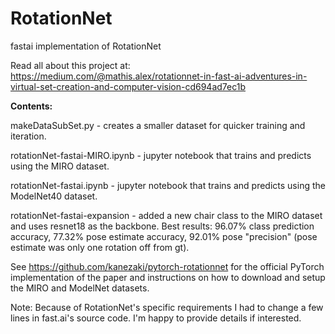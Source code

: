 # RotationNet
fastai implementation of RotationNet

Read all about this project at: https://medium.com/@mathis.alex/rotationnet-in-fast-ai-adventures-in-virtual-set-creation-and-computer-vision-cd694ad7ec1b

<b>Contents:</b>

makeDataSubSet.py - creates a smaller dataset for quicker training and iteration.

rotationNet-fastai-MIRO.ipynb - jupyter notebook that trains and predicts using the MIRO dataset.

rotationNet-fastai.ipynb - jupyter notebook that trains and predicts using the ModelNet40 dataset.

rotationNet-fastai-expansion - added a new chair class to the MIRO dataset and uses resnet18 as the backbone. Best results: 96.07% class prediction accuracy, 77.32% pose estimate accuracy, 92.01% pose "precision" (pose estimate was only one rotation off from gt).


See https://github.com/kanezaki/pytorch-rotationnet for the official PyTorch implementation of the paper and instructions on how to download and setup the MIRO and ModelNet datasets.

Note: Because of RotationNet's specific requirements I had to change a few lines in fast.ai's source code. I'm happy to provide details if interested.
